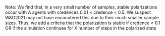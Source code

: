 Note:
We find that, in a very small number of samples, stable polarizations occur with A agents with credences 0.01 < credence < 0.5. 
We suspect W&O2021 may not have encountered this due to their much smaller sample sizes. 
Thus, we add a criteria that the polarization is stable if credence < 0.1 OR if the simulation continues for X number of steps in the polarized state
